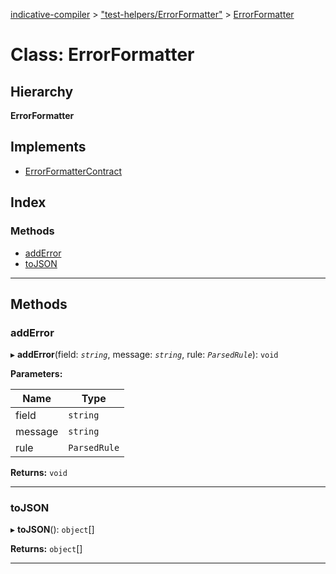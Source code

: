 [indicative-compiler](../README.md) > ["test-helpers/ErrorFormatter"](../modules/_test_helpers_errorformatter_.md) > [ErrorFormatter](../classes/_test_helpers_errorformatter_.errorformatter.md)

# Class: ErrorFormatter

## Hierarchy

**ErrorFormatter**

## Implements

* [ErrorFormatterContract](../interfaces/indicative_compiler.errorformattercontract.md)

## Index

### Methods

* [addError](_test_helpers_errorformatter_.errorformatter.md#adderror)
* [toJSON](_test_helpers_errorformatter_.errorformatter.md#tojson)

---

## Methods

<a id="adderror"></a>

###  addError

▸ **addError**(field: *`string`*, message: *`string`*, rule: *`ParsedRule`*): `void`

**Parameters:**

| Name | Type |
| ------ | ------ |
| field | `string` |
| message | `string` |
| rule | `ParsedRule` |

**Returns:** `void`

___
<a id="tojson"></a>

###  toJSON

▸ **toJSON**(): `object`[]

**Returns:** `object`[]

___


